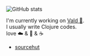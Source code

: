 <!--
### Hi there 👋

**rinx/rinx** is a ✨ _special_ ✨ repository because its `README.md` (this file) appears on your GitHub profile.

Here are some ideas to get you started:

- 🔭 I’m currently working on ...
- 🌱 I’m currently learning ...
- 👯 I’m looking to collaborate on ...
- 🤔 I’m looking for help with ...
- 💬 Ask me about ...
- 📫 How to reach me: ...
- 😄 Pronouns: ...
- ⚡ Fun fact: ...
-->

![GitHub stats](https://github-readme-stats.vercel.app/api?username=rinx&show_icons=true)

I'm currently working on [Vald 🌲](https://github.com/vdaas/vald).  
I usually write Clojure codes.  
love ☁️ & 🌈 & ☕️ 

- [sourcehut](https://lists.sr.ht/~rinx)

<!--
![Top languages](https://github-readme-stats.vercel.app/api/top-langs/?username=rinx&hide=javascript,html,c,python)
-->
